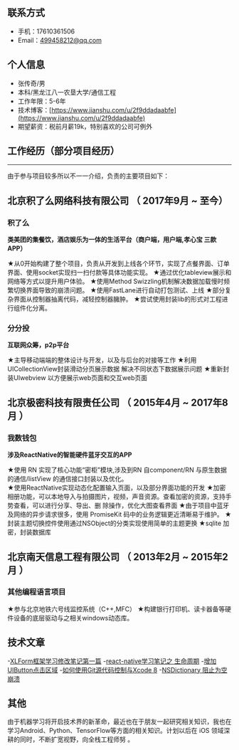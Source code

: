 



## 联系方式

- 手机：17610361506  
- Email：499458212@qq.com  
## 个人信息

- 张传奇/男 
- 本科/黑龙江八一农垦大学/通信工程
- 工作年限：5-6年
- 技术博客：[https://www.jianshu.com/u/2f9ddadaabfe](https://www.jianshu.com/u/2f9ddadaabfe)
- 期望薪资：税前月薪19k，特别喜欢的公司可例外

## 工作经历（部分项目经历）
--- 
由于参与项目较多所以不一一介绍，负责的主要项目如下：
## 北京积了么网络科技有限公司 （ 2017年9月 ~ 至今）
### 积了么
**类美团的集餐饮，酒店娱乐为一体的生活平台（商户端，用户端,孝心宝 三款APP）**

★从0开始构建了整个项目，负责从开发到上线各个环节，实现了点餐界面、订单界面、使用socket实现扫一扫付款等具体功能实现。
★通过优化tableview展示和网络等方式以提升用户体验。
★使用Method Swizzling机制解决数据加载慢时频繁切换界面导致的崩溃问题。
★使用FastLane进行自动打包测试、上线
★部分复杂界面从控制器抽离代码，减轻控制器臃肿。
★尝试使用封装lib的形式对工程进行组件化分离。


### 分分投
**互联网众筹，p2p平台**

★主导移动端端的整体设计与开发，以及与后台的对接等工作
★利用UICollectionView封装滑动分页展示数据 解决不同状态下数据展示问题
★重新封装UIwebview 以方便展示web页面和交互web页面

## 北京极密科技有限责任公司 （ 2015年4月 ~ 2017年8月 ）

### 我数钱包
**涉及ReactNative的智能硬件蓝牙交互的APP**

★使用 RN 实现了核心功能“密柜”模块,涉及到RN 自component/RN 与原生数据的通信/listView 的通信接口封装以及优化。   
★使用ReactNative实现动态化配置输入页面，以及部分界面功能的开发
★加密相册功能，可以本地导入与拍摄图片，视频，声音资源。查看加密的资源，支持手势查看，可以进行分享、导出、删 除操作，优化大图查看界面
★由于项目中蓝牙及网络的异步请求很多，使用 PromiseKit 码中的业务逻辑更近清晰易于维护。 
★封装主题切换控件使用通过NSObject的分类实现使用简单的主题更换
★sqlite 加密，封装数据库

## 北京南天信息工程有限公司 （ 2013年2月 ~ 2015年2月 ）


### 其他编程语言项目

★参与北京地铁六号线监控系统（C++,MFC）
★构建银行打印机、读卡器备等硬件设备的底层驱动与之相关windows动态库。



## 技术文章

-[XLForm框架学习修改笔记第一篇](https://www.jianshu.com/p/679e32976fa1)
-[react-native学习笔记之 生命周期](https://www.jianshu.com/p/4423ae7b574d) 
-[增加UIButton点击区域](https://www.jianshu.com/p/aef36afc4dd6)
-[如何使用Git源代码控制与Xcode 8](https://www.jianshu.com/p/e717be0fd6c8)
-[NSDictionary 阻止为空崩溃](https://www.jianshu.com/p/d5499c7b0807)

## 其他
由于机器学习将开启技术界的新革命，最近也在于朋友一起研究相关知识，我也在学习Android、Python、TensorFlow等方面的相关知识。计划以后在 iOS 领域深耕的同时，不断扩宽视野，向全栈工程师努 。







